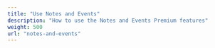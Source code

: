```yaml
---
title: "Use Notes and Events"
description: "How to use the Notes and Events Premium features"
weight: 500
url: "notes-and-events"
---
```

